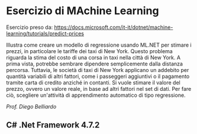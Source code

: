 # Esercizio di MAchine Learning

Esercizio preso da:
https://docs.microsoft.com/it-it/dotnet/machine-learning/tutorials/predict-prices

Illustra come creare un modello di regressione usando ML.NET per stimare i prezzi, in particolare le tariffe dei taxi di New York.
Questo problema riguarda la stima del costo di una corsa in taxi nella città di New York. A prima vista, potrebbe sembrare dipendere semplicemente dalla distanza percorsa. Tuttavia, le società di taxi di New York applicano un addebito per quantità variabili di altri fattori, come i passeggeri aggiuntivi o il pagamento tramite carta di credito anziché in contanti. Si vuole stimare il valore del prezzo, ovvero un valore reale, in base ad altri fattori nel set di dati. Per fare ciò, scegliere un'attività di apprendimento automatico di tipo regressione.


_Prof. Diego Belliardo_

## C# .Net Framework 4.7.2
